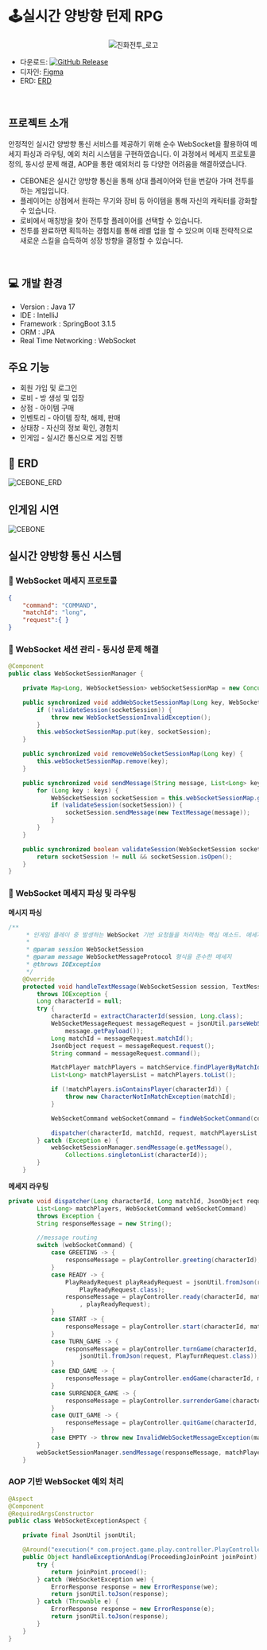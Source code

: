 # 🕹️실시간 양방향 턴제 RPG
<p align="center">
  <img src="https://github.com/Charge-Evolution-Battle-on-Earth/Server/assets/31121731/b7cd24b8-c900-4126-afb7-a5ee291ba881" alt="진화전투_로고">    
</p>


- 다운로드: [![GitHub Release](https://img.shields.io/github/v/release/Charge-Evolution-Battle-on-Earth/Client)](https://github.com/Charge-Evolution-Battle-on-Earth/Client/releases)
- 디자인: [Figma](https://www.figma.com/file/VOS1PohXqLBLN3Ouehbsmm/%EA%B2%8C%EC%9E%84?type=design&node-id=60%3A2&mode=design&t=2WHgNObeB5Et7cu7-1)
- ERD: [ERD](https://dbdiagram.io/d/6501735a02bd1c4a5e7a76d2)
  
<br>

## 프로젝트 소개
안정적인 실시간 양방향 통신 서비스를 제공하기 위해 순수 WebSocket을 활용하여 메세지 파싱과 라우팅, 예외 처리 시스템을 구현하였습니다.
이 과정에서 메세지 프로토콜 정의, 동시성 문제 해결, AOP을 통한 예외처리 등 다양한 어려움을 해결하였습니다.

- CEBONE은 실시간 양방향 통신을 통해 상대 플레이어와 턴을 번갈아 가며 전투를 하는 게임입니다.
- 플레이어는 상점에서 원하는 무기와 장비 등 아이템을 통해 자신의 캐릭터를 강화할 수 있습니다.
- 로비에서 매칭방을 찾아 전투할 플레이어를 선택할 수 있습니다.
- 전투를 완료하면 획득하는 경험치를 통해 레벨 업을 할 수 있으며 이때 전략적으로 새로운 스킬을 습득하여 성장 방향을 결정할 수 있습니다.

<br>

## 💻 개발 환경
- Version : Java 17
- IDE : IntelliJ
- Framework : SpringBoot 3.1.5
- ORM : JPA
- Real Time Networking : WebSocket

## 주요 기능
- 회원 가입 및 로그인
- 로비 - 방 생성 및 입장
- 상점 - 아이템 구매
- 인벤토리 - 아이템 장착, 해제, 판매
- 상태창 - 자신의 정보 확인, 경험치
- 인게임 - 실시간 통신으로 게임 진행

## 🧩 ERD
![CEBONE_ERD](https://github.com/Charge-Evolution-Battle-on-Earth/Server/assets/31121731/ed8d9154-db4b-4327-a609-4d2f8d0bda0f)

## 인게임 시연
![CEBONE](https://github.com/Charge-Evolution-Battle-on-Earth/Server/assets/31121731/d6f979fd-991d-4fa7-bf4b-fe8b2e755ae1)

## 실시간 양방향 통신 시스템
### 📝 WebSocket 메세지 프로토콜

``` JSON
{
    "command": "COMMAND",
    "matchId": "long",
    "request":{ }
}
```

### 📝 WebSocket 세션 관리 - 동시성 문제 해결
``` Java
@Component
public class WebSocketSessionManager {

    private Map<Long, WebSocketSession> webSocketSessionMap = new ConcurrentHashMap<>();

    public synchronized void addWebSocketSessionMap(Long key, WebSocketSession socketSession) {
        if (!validateSession(socketSession)) {
            throw new WebSocketSessionInvalidException();
        }
        this.webSocketSessionMap.put(key, socketSession);
    }

    public synchronized void removeWebSocketSessionMap(Long key) {
        this.webSocketSessionMap.remove(key);
    }

    public synchronized void sendMessage(String message, List<Long> keys) throws IOException {
        for (Long key : keys) {
            WebSocketSession socketSession = this.webSocketSessionMap.get(key);
            if (validateSession(socketSession)) {
                socketSession.sendMessage(new TextMessage(message));
            }
        }
    }

    public synchronized boolean validateSession(WebSocketSession socketSession) {
        return socketSession != null && socketSession.isOpen();
    }
}
```

### 📝 WebSocket 메세지 파싱 및 라우팅
<b> 메시지 파싱 </b>
``` Java
/**
     * 인게임 플레이 중 발생하는 WebSocket 기반 요청들을 처리하는 핵심 메소드. 메세지 파싱과 라우팅을 수행함.
     *
     * @param session WebSocketSession
     * @param message WebSocketMessageProtocol 형식을 준수한 메세지
     * @throws IOException
     */
    @Override
    protected void handleTextMessage(WebSocketSession session, TextMessage message)
        throws IOException {
        Long characterId = null;
        try {
            characterId = extractCharacterId(session, Long.class);
            WebSocketMessageRequest messageRequest = jsonUtil.parseWebSocketMessage(
                message.getPayload());
            Long matchId = messageRequest.matchId();
            JsonObject request = messageRequest.request();
            String command = messageRequest.command();

            MatchPlayer matchPlayers = matchService.findPlayerByMatchId(matchId);
            List<Long> matchPlayersList = matchPlayers.toList();

            if (!matchPlayers.isContainsPlayer(characterId)) {
                throw new CharacterNotInMatchException(matchId);
            }

            WebSocketCommand webSocketCommand = findWebSocketCommand(command);

            dispatcher(characterId, matchId, request, matchPlayersList, webSocketCommand);
        } catch (Exception e) {
            webSocketSessionManager.sendMessage(e.getMessage(),
                Collections.singletonList(characterId));
        }
    }
```

<b> 메세지 라우팅</b>
``` Java
private void dispatcher(Long characterId, Long matchId, JsonObject request,
        List<Long> matchPlayers, WebSocketCommand webSocketCommand)
        throws Exception {
        String responseMessage = new String();

        //message routing
        switch (webSocketCommand) {
            case GREETING -> {
                responseMessage = playController.greeting(characterId);
            }
            case READY -> {
                PlayReadyRequest playReadyRequest = jsonUtil.fromJson(request,
                    PlayReadyRequest.class);
                responseMessage = playController.ready(characterId, matchId
                    , playReadyRequest);
            }
            case START -> {
                responseMessage = playController.start(characterId, matchId);
            }
            case TURN_GAME -> {
                responseMessage = playController.turnGame(characterId, matchId,
                    jsonUtil.fromJson(request, PlayTurnRequest.class));
            }
            case END_GAME -> {
                responseMessage = playController.endGame(characterId, matchId);
            }
            case SURRENDER_GAME -> {
                responseMessage = playController.surrenderGame(characterId, matchId);
            }
            case QUIT_GAME -> {
                responseMessage = playController.quitGame(characterId, matchId);
            }
            case EMPTY -> throw new InvalidWebSocketMessageException(matchId);
        }
        webSocketSessionManager.sendMessage(responseMessage, matchPlayers);
    }
```
### AOP 기반 WebSocket 예외 처리
``` Java
@Aspect
@Component
@RequiredArgsConstructor
public class WebSocketExceptionAspect {

    private final JsonUtil jsonUtil;

    @Around("execution(* com.project.game.play.controller.PlayController.*(..))")
    public Object handleExceptionAndLog(ProceedingJoinPoint joinPoint) {
        try {
            return joinPoint.proceed();
        } catch (WebSocketException we) {
            ErrorResponse response = new ErrorResponse(we);
            return jsonUtil.toJson(response);
        } catch (Throwable e) {
            ErrorResponse response = new ErrorResponse(e);
            return jsonUtil.toJson(response);
        }
    }
}
```
